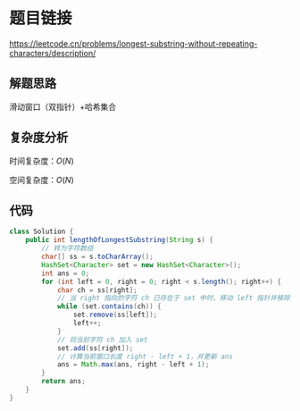 # 题目链接

https://leetcode.cn/problems/longest-substring-without-repeating-characters/description/


## 解题思路

滑动窗口（双指针）+哈希集合

## 复杂度分析

时间复杂度：$O(N)$

空间复杂度：$O(N)$

## 代码

```java
class Solution {
    public int lengthOfLongestSubstring(String s) {
		// 转为字符数组
    	char[] ss = s.toCharArray();
    	HashSet<Character> set = new HashSet<Character>();
    	int ans = 0;
    	for (int left = 0, right = 0; right < s.length(); right++) {
    		char ch = ss[right];
			// 当 right 指向的字符 ch 已存在于 set 中时，移动 left 指针并移除 ss[left]，直到窗口内无重复字符
    		while (set.contains(ch)) {
    			set.remove(ss[left]);
    			left++;
    		}
			// 将当前字符 ch 加入 set
    		set.add(ss[right]);
			// 计算当前窗口长度 right - left + 1，并更新 ans
    		ans = Math.max(ans, right - left + 1);
    	}
    	return ans;
    }
}
```
